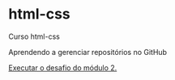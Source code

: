 # html-css
 Curso html-css
 
 Aprendendo a gerenciar repositórios no GitHub
 
 <a href="https://cleitonluiz.github.io/html-css/desafio-modulo2/desafio2/android.html" target="_blank"> Executar  o desafio do módulo 2.</a>
